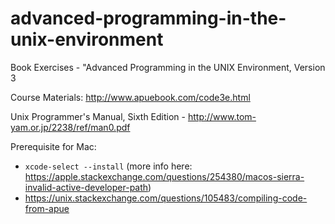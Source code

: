 # advanced-programming-in-the-unix-environment
Book Exercises - "Advanced Programming in the UNIX Environment, Version 3

Course Materials: http://www.apuebook.com/code3e.html

Unix Programmer's Manual, Sixth Edition - http://www.tom-yam.or.jp/2238/ref/man0.pdf

Prerequisite for Mac:

- ```xcode-select --install``` (more info here: https://apple.stackexchange.com/questions/254380/macos-sierra-invalid-active-developer-path)
- https://unix.stackexchange.com/questions/105483/compiling-code-from-apue
